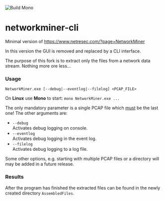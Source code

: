 ![Build Mono](https://github.com/mammo0/networkminer-cli/workflows/Build%20Mono/badge.svg)

# networkminer-cli

Minimal version of https://www.netresec.com/?page=NetworkMiner

In this version the GUI is removed and replaced by a CLI interface.

The purpose of this fork is to extract only the files from a network data stream. Nothing more ore less...


### Usage

```
NetworkMiner.exe [--debug|--eventlog|--filelog] <PCAP_FILE>
```

On **Linux** use **Mono** to start: `mono NetworkMiner.exe ...`

The only mandatory parameter is a single PCAP file which <u>must</u> be the last one! The other arguments are:

- `--debug`<br/>
Activates debug logging on console.
- `--eventlog`<br/>
Activates debug logging in the event log.
- `--filelog`</br>
Activates debug logging to a log file.

Some other options, e.g. starting with multiple PCAP files or a directory will may be added in a future release.


### Results

After the program has finished the extracted files can be found in the newly created directory `AssembledFiles`.
